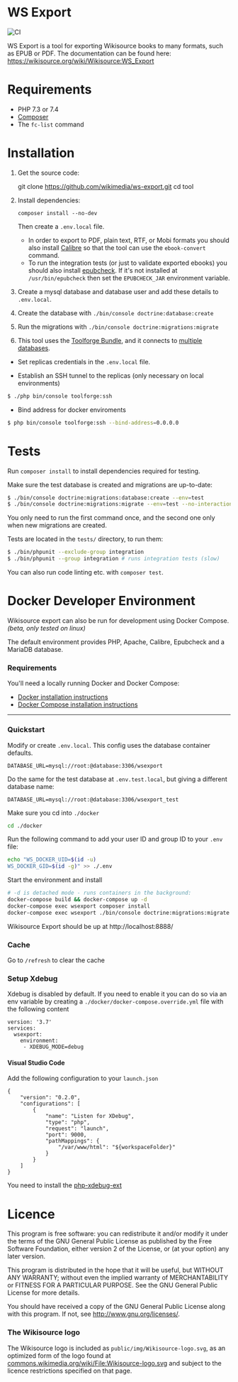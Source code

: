 # WS Export

![CI](https://github.com/wikimedia/ws-export/workflows/CI/badge.svg)

WS Export is a tool for exporting Wikisource books to many formats, such as EPUB or PDF.
The documentation can be found here:
https://wikisource.org/wiki/Wikisource:WS_Export

# Requirements

- PHP 7.3 or 7.4
- [Composer](http://getcomposer.org/)
- The `fc-list` command

# Installation

1.  Get the source code:

    git clone https://github.com/wikimedia/ws-export.git
    cd tool

2.  Install dependencies:

        composer install --no-dev

    Then create a `.env.local` file.

    - In order to export to PDF, plain text, RTF, or Mobi formats
      you should also install [Calibre](https://calibre-ebook.com)
      so that the tool can use the `ebook-convert` command.
    - To run the integration tests (or just to validate exported ebooks)
      you should also install
      [epubcheck](https://github.com/w3c/epubcheck).
      If it's not installed at `/usr/bin/epubcheck` then
      set the `EPUBCHECK_JAR` environment variable.

3.  Create a mysql database and database user
    and add these details to `.env.local`.

4.  Create the database with `./bin/console doctrine:database:create`

5.  Run the migrations with `./bin/console doctrine:migrations:migrate`

6.  This tool uses the [Toolforge Bundle](https://github.com/wikimedia/ToolforgeBundle), and it connects to [multiple databases](https://github.com/wikimedia/ToolforgeBundle#replicas-connection-manager).

- Set replicas credentials in the `.env.local` file.

- Establish an SSH tunnel to the replicas (only necessary on local environments)

```bash
$ ./php bin/console toolforge:ssh
```

- Bind address for docker enviroments

```bash
$ php bin/console toolforge:ssh --bind-address=0.0.0.0
```

# Tests

Run `composer install` to install dependencies required for testing.

Make sure the test database is created and migrations are up-to-date:

```bash
$ ./bin/console doctrine:migrations:database:create --env=test
$ ./bin/console doctrine:migrations:migrate --env=test --no-interaction
```

You only need to run the first command once, and the second one only
when new migrations are created.

Tests are located in the `tests/` directory, to run them:

```bash
$ ./bin/phpunit --exclude-group integration
$ ./bin/phpunit --group integration # runs integration tests (slow)
```

You can also run code linting etc. with `composer test`.

# Docker Developer Environment

Wikisource export can also be run for development using Docker Compose. _(beta, only tested on linux)_

The default environment provides PHP, Apache, Calibre, Epubcheck and a MariaDB database.

### Requirements

You'll need a locally running Docker and Docker Compose:

- [Docker installation instructions][docker-install]
- [Docker Compose installation instructions][docker-compose]

[docker-install]: https://docs.docker.com/install/
[docker-compose]: https://docs.docker.com/compose/install/

---

### Quickstart

Modify or create `.env.local`. This config uses the database container defaults.

```
DATABASE_URL=mysql://root:@database:3306/wsexport
```

Do the same for the test database at `.env.test.local`, but giving a different database name:

```
DATABASE_URL=mysql://root:@database:3306/wsexport_test
```

Make sure you cd into `./docker`

```bash
cd ./docker
```

Run the following command to add your user ID and group ID to your `.env` file:

```bash
echo "WS_DOCKER_UID=$(id -u)
WS_DOCKER_GID=$(id -g)" >> ./.env
```

Start the environment and install

```bash
# -d is detached mode - runs containers in the background:
docker-compose build && docker-compose up -d
docker-compose exec wsexport composer install
docker-compose exec wsexport ./bin/console doctrine:migrations:migrate --no-interaction
```

Wikisource Export should be up at http://localhost:8888/

### Cache

Go to `/refresh` to clear the cache

### Setup Xdebug

Xdebug is disabled by default. If you need to enable it you can do so via an env variable by creating a `./docker/docker-compose.override.yml` file with the following content

```
version: '3.7'
services:
  wsexport:
    environment:
     - XDEBUG_MODE=debug
```

#### Visual Studio Code

Add the following configuration to your `launch.json`

```
{
    "version": "0.2.0",
    "configurations": [
        {
            "name": "Listen for XDebug",
            "type": "php",
            "request": "launch",
            "port": 9000,
            "pathMappings": {
                "/var/www/html": "${workspaceFolder}"
            }
        }
    ]
}
```

You need to install the [php-xdebug-ext]

[php-xdebug-ext]: https://marketplace.visualstudio.com/items?itemName=felixfbecker.php-debug

# Licence

This program is free software: you can redistribute it and/or modify it under
the terms of the GNU General Public License as published by the Free Software
Foundation, either version 2 of the License, or (at your option) any later
version.

This program is distributed in the hope that it will be useful, but WITHOUT ANY
WARRANTY; without even the implied warranty of MERCHANTABILITY or FITNESS FOR A
PARTICULAR PURPOSE. See the GNU General Public License for more details.

You should have received a copy of the GNU General Public License along with
this program. If not, see <http://www.gnu.org/licenses/>.

### The Wikisource logo

The Wikisource logo is included as `public/img/Wikisource-logo.svg`,
as an optimized form of the logo
found at [commons.wikimedia.org/wiki/File:Wikisource-logo.svg](https://commons.wikimedia.org/wiki/File:Wikisource-logo.svg)
and subject to the licence restrictions specified on that page.
